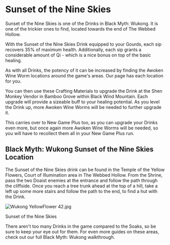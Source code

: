 # Sunset of the Nine Skies

Sunset of the Nine Skies is one of the Drinks in Black Myth: Wukong. It is one of the trickier ones to find, located towards the end of The Webbed Hollow. 

With the Sunset of the Nine Skies Drink equipped to your Gourds, each sip recovers 35% of maximum health. Additionally, each sip grants a considerable amount of Qi - which is a nice bonus on top of the basic healing. 

As with all Drinks, the potency of it can be increased by finding the Awoken Wine Worm locations around the game's areas. Our page has each location for you. 

You can then use these Crafting Materials to upgrade the Drink at the Shen Monkey Vendor in Bamboo Grove within Black Wind Mountain. Each upgrade will provide a sizeable buff to your healing potential. As you level the Drink up, more Awoken Wine Worms will be needed to further upgrade it. 

This carries over to New Game Plus too, as you can upgrade your Drinks even more, but once again more Awoken Wine Worms will be needed, so you will have to recollect them all in your New Game Plus run. 

## Black Myth: Wukong Sunset of the Nine Skies Location

The Sunset of the Nine Skies drink can be found in the Temple of the Yellow Flowers, Court of Illumination area in The Webbed Hollow. From the Shrine, pass the two Doaist enemies at the entrance and follow the path through the cliffside. Once you reach a tree trunk ahead at the top of a hill, take a left up some more stairs and follow the path to the end, to find a hut with the Drink. 

![Wukong YellowFlower 42.jpg](https://oyster.ignimgs.com/mediawiki/apis.ign.com/black-myth-wukong/7/75/Wukong_YellowFlower_42.jpg)

Sunset of the Nine Skies

There aren't too many Drinks in the game compared to the Soaks, so be sure to keep your eye out for them. For even more guides on these areas, check out our full Black Myth: Wukong walkthrough.